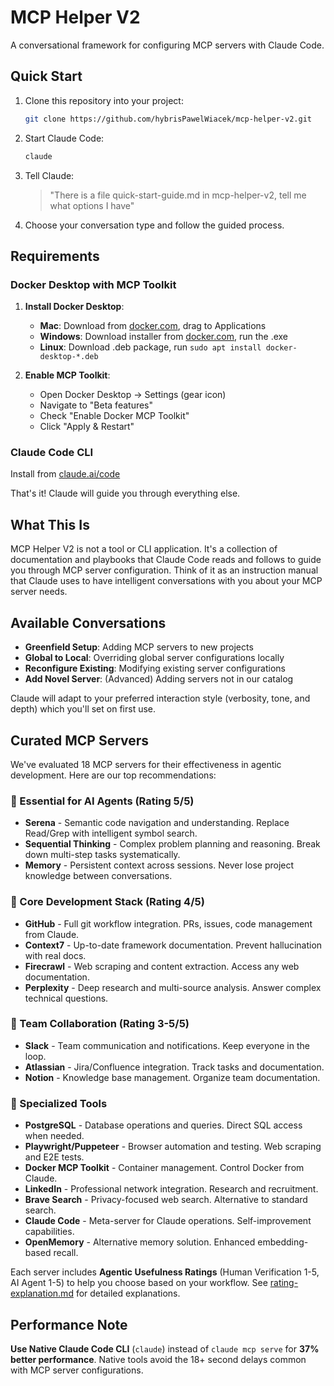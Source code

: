 # MCP Helper V2

A conversational framework for configuring MCP servers with Claude Code.

## Quick Start

1. Clone this repository into your project:
   ```bash
   git clone https://github.com/hybrisPawelWiacek/mcp-helper-v2.git
   ```

2. Start Claude Code:
   ```bash
   claude
   ```

3. Tell Claude:
   > "There is a file quick-start-guide.md in mcp-helper-v2, tell me what options I have"

4. Choose your conversation type and follow the guided process.

## Requirements

### Docker Desktop with MCP Toolkit

1. **Install Docker Desktop**:
   - **Mac**: Download from [docker.com](https://docker.com), drag to Applications
   - **Windows**: Download installer from [docker.com](https://docker.com), run the .exe
   - **Linux**: Download .deb package, run `sudo apt install docker-desktop-*.deb`

2. **Enable MCP Toolkit**:
   - Open Docker Desktop → Settings (gear icon)
   - Navigate to "Beta features"
   - Check "Enable Docker MCP Toolkit"
   - Click "Apply & Restart"

### Claude Code CLI
Install from [claude.ai/code](https://claude.ai/code)

That's it! Claude will guide you through everything else.

## What This Is

MCP Helper V2 is not a tool or CLI application. It's a collection of documentation and playbooks that Claude Code reads and follows to guide you through MCP server configuration. Think of it as an instruction manual that Claude uses to have intelligent conversations with you about your MCP server needs.

## Available Conversations

- **Greenfield Setup**: Adding MCP servers to new projects
- **Global to Local**: Overriding global server configurations locally
- **Reconfigure Existing**: Modifying existing server configurations
- **Add Novel Server**: (Advanced) Adding servers not in our catalog

Claude will adapt to your preferred interaction style (verbosity, tone, and depth) which you'll set on first use.

## Curated MCP Servers

We've evaluated 18 MCP servers for their effectiveness in agentic development. Here are our top recommendations:

### 🌟 Essential for AI Agents (Rating 5/5)
- **Serena** - Semantic code navigation and understanding. Replace Read/Grep with intelligent symbol search.
- **Sequential Thinking** - Complex problem planning and reasoning. Break down multi-step tasks systematically.
- **Memory** - Persistent context across sessions. Never lose project knowledge between conversations.

### 🚀 Core Development Stack (Rating 4/5)
- **GitHub** - Full git workflow integration. PRs, issues, code management from Claude.
- **Context7** - Up-to-date framework documentation. Prevent hallucination with real docs.
- **Firecrawl** - Web scraping and content extraction. Access any web documentation.
- **Perplexity** - Deep research and multi-source analysis. Answer complex technical questions.

### 💼 Team Collaboration (Rating 3-5/5)
- **Slack** - Team communication and notifications. Keep everyone in the loop.
- **Atlassian** - Jira/Confluence integration. Track tasks and documentation.
- **Notion** - Knowledge base management. Organize team documentation.

### 🔧 Specialized Tools
- **PostgreSQL** - Database operations and queries. Direct SQL access when needed.
- **Playwright/Puppeteer** - Browser automation and testing. Web scraping and E2E tests.
- **Docker MCP Toolkit** - Container management. Control Docker from Claude.
- **LinkedIn** - Professional network integration. Research and recruitment.
- **Brave Search** - Privacy-focused web search. Alternative to standard search.
- **Claude Code** - Meta-server for Claude operations. Self-improvement capabilities.
- **OpenMemory** - Alternative memory solution. Enhanced embedding-based recall.

Each server includes **Agentic Usefulness Ratings** (Human Verification 1-5, AI Agent 1-5) to help you choose based on your workflow. See [rating-explanation.md](rating-explanation.md) for detailed explanations.

## Performance Note

**Use Native Claude Code CLI** (`claude`) instead of `claude mcp serve` for **37% better performance**. Native tools avoid the 18+ second delays common with MCP server configurations.
